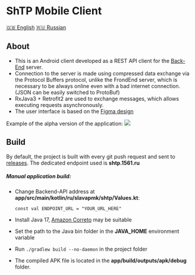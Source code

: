 # ShTP Mobile Client
[🇬🇧 English](/readme.md) [🇷🇺 Russian](/readme.ru.md)

## About
* This is an Android client developed as a REST API client for the [Back-End](https://github.com/ITClassDev/Backend) server.
* Connection to the server is made using compressed data exchange via the Protocol Buffers protocol, unlike the FrondEnd server, which is necessary to be always online even with a bad internet connection. (JSON can be easily switched to ProtoBuf)
* RxJava3 + Retrofit2 are used to exchange messages, which allows executing requests asynchronously.
* The user interface is based on the [Figma design](https://www.figma.com/file/k45gvSrwIiGPbaLBunFHw9/Android?node-id=160%3A174&t=RIWBJ2Qv6cmYgMKH-1)

Example of the alpha version of the application:
![](https://i.imgur.com/ny1Pyvc.png)

## Build
By default, the project is built with every git push request and sent to [releases](https://github.com/ITClassDev/Mobile/releases).
The dedicated endpoint used is **shtp.1561.ru**

##### Manual application build:
* Change Backend-API address at **app/src/main/kotlin/ru/slavapmk/shtp/Values.kt**:

  `const val ENDPOINT_URL = "YOUR_URL_HERE"`
* Install Java 17, [Amazon Correto](https://docs.aws.amazon.com/corretto/latest/corretto-17-ug/downloads-list.html) may be suitable
* Set the path to the Java bin folder in the **JAVA_HOME** environment variable
* Run `./gradlew build --no-daemon` in the project folder
* The compiled APK file is located in the **app/build/outputs/apk/debug** folder.